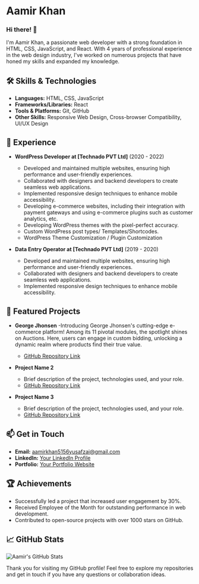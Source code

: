 # Aamir Khan

### Hi there! 👋

I'm Aamir Khan, a passionate web developer with a strong foundation in HTML, CSS, JavaScript, and React. With 4 years of professional experience in the web design industry, I've worked on numerous projects that have honed my skills and expanded my knowledge.

## 🛠️ Skills & Technologies
- **Languages:** HTML, CSS, JavaScript
- **Frameworks/Libraries:** React
- **Tools & Platforms:** Git, GitHub
- **Other Skills:** Responsive Web Design, Cross-browser Compatibility, UI/UX Design

## 🚀 Experience
- **WordPress Developer at [Technado PVT Ltd]** (2020 - 2022)
  - Developed and maintained multiple websites, ensuring high performance and user-friendly experiences.
  - Collaborated with designers and backend developers to create seamless web applications.
  - Implemented responsive design techniques to enhance mobile accessibility.
  - Developing e-commerce websites, including their integration with payment gateways and using e-commerce plugins such as customer analytics, etc.
  - Developing WordPress themes with the pixel-perfect accuracy.
  - Custom WordPress post types/ Templates/Shortcodes.
  - WordPress Theme Customization / Plugin Customization
    
- **Data Entry Operator at [Technado PVT Ltd]** (2019 - 2020)
  - Developed and maintained multiple websites, ensuring high performance and user-friendly experiences.
  - Collaborated with designers and backend developers to create seamless web applications.
  - Implemented responsive design techniques to enhance mobile accessibility.

## 🌟 Featured Projects
- **George Jhonsen**
  -Introducing George Jhonsen's cutting-edge e-commerce platform! Among its 11 pivotal modules, the spotlight shines on Auctions. Here, users can engage in custom bidding, unlocking a dynamic realm where products find their true value.
  - [GitHub Repository Link](https://github.com/Aamirrkhan/george-jhonsen)
  
- **Project Name 2**
  - Brief description of the project, technologies used, and your role.
  - [GitHub Repository Link](#)
  
- **Project Name 3**
  - Brief description of the project, technologies used, and your role.
  - [GitHub Repository Link](#)

## 📫 Get in Touch
- **Email:** [aamirkhan5156yusafzai@gmail.com](mailto:aamirkhan5156yusafzai@gmail.com)
- **LinkedIn:** [Your LinkedIn Profile](https://www.linkedin.com/in/aamirrkhan/)
- **Portfolio:** [Your Portfolio Website](https://aamirrkhan.netlify.app/)

## 🏆 Achievements
- Successfully led a project that increased user engagement by 30%.
- Received Employee of the Month for outstanding performance in web development.
- Contributed to open-source projects with over 1000 stars on GitHub.

## 📈 GitHub Stats
![Aamir's GitHub Stats](https://github-readme-stats.vercel.app/api?username=yourusername&show_icons=true&theme=radical)

Thank you for visiting my GitHub profile! Feel free to explore my repositories and get in touch if you have any questions or collaboration ideas.
